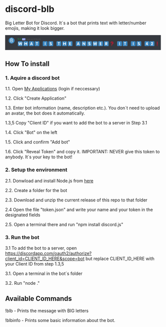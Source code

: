 # discord-blb
Big Letter Bot for Discord.
It´s a bot that prints text with letter/number emojis, making it look bigger.

![BLB example](https://github.com/42LoCo42/discord-blb/blob/master/example.png)

## How To install
### 1. Aquire a discord bot
1.1. Open [My Applications](https://discordapp.com/developers/applications/ "Discord My Applications") (login if neccessary)

1.2. Click "Create Application"

1.3. Enter bot information (name, description etc.). You don´t need to upload an avatar, the bot does it automatically.

1.3,5 Copy "Client ID" if you want to add the bot to a server in Step 3.1

1.4. Click "Bot" on the left

1.5. Click and confirm "Add bot"

1.6. Click "Reveal Token" and copy it. IMPORTANT: NEVER give this token to anybody. It´s your key to the bot!

### 2. Setup the environment
2.1. Donwload and install Node.js from [here](https://nodejs.org/en/download/ "Node.js download")

2.2. Create a folder for the bot

2.3. Download and unzip the current release of this repo to that folder

2.4 Open the file "token.json" and write your name and your token in the designated fields

2.5. Open a terminal there and run "npm install discord.js"

### 3. Run the bot
3.1 To add the bot to a server, open https://discordapp.com/oauth2/authorize?client_id=CLIENT_ID_HERE&scope=bot but replace CLIENT_ID_HERE with your Client ID from step 1.3,5

3.1. Open a terminal in the bot´s folder

3.2. Run "node ."

## Available Commands
!blb <message> - Prints the message with BIG letters
  
!blbinfo - Prints some basic information about the bot.
